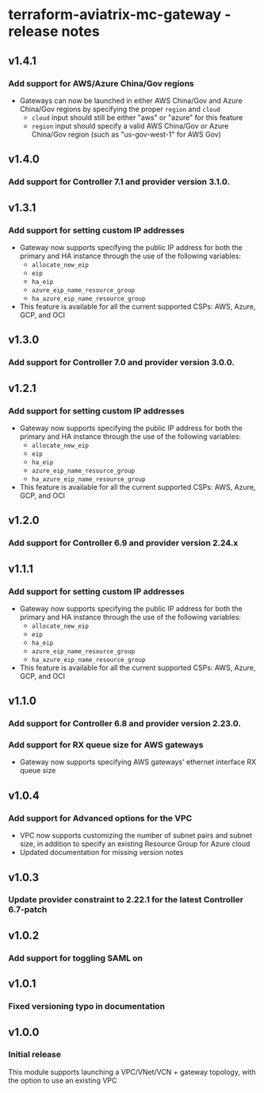 # terraform-aviatrix-mc-gateway - release notes

## v1.4.1
### Add support for AWS/Azure China/Gov regions
- Gateways can now be launched in either AWS China/Gov and Azure China/Gov regions by specifying the proper ``region`` and ``cloud``
  - ``cloud`` input should still be either "aws" or "azure" for this feature
  - ``region`` input should specify a valid AWS China/Gov or Azure China/Gov region (such as "us-gov-west-1" for AWS Gov)

## v1.4.0
### Add support for Controller 7.1 and provider version 3.1.0.

## v1.3.1
### Add support for setting custom IP addresses
- Gateway now supports specifying the public IP address for both the primary and HA instance through the use of the following variables:
  - ``allocate_new_eip``
  - ``eip``
  - ``ha_eip``
  - ``azure_eip_name_resource_group``
  - ``ha_azure_eip_name_resource_group``
- This feature is available for all the current supported CSPs: AWS, Azure, GCP, and OCI

## v1.3.0
### Add support for Controller 7.0 and provider version 3.0.0.

## v1.2.1
### Add support for setting custom IP addresses
- Gateway now supports specifying the public IP address for both the primary and HA instance through the use of the following variables:
  - ``allocate_new_eip``
  - ``eip``
  - ``ha_eip``
  - ``azure_eip_name_resource_group``
  - ``ha_azure_eip_name_resource_group``
- This feature is available for all the current supported CSPs: AWS, Azure, GCP, and OCI

## v1.2.0
### Add support for Controller 6.9 and provider version 2.24.x

## v1.1.1
### Add support for setting custom IP addresses
- Gateway now supports specifying the public IP address for both the primary and HA instance through the use of the following variables:
  - ``allocate_new_eip``
  - ``eip``
  - ``ha_eip``
  - ``azure_eip_name_resource_group``
  - ``ha_azure_eip_name_resource_group``
- This feature is available for all the current supported CSPs: AWS, Azure, GCP, and OCI

## v1.1.0
### Add support for Controller 6.8 and provider version 2.23.0.
### Add support for RX queue size for AWS gateways
- Gateway now supports specifying AWS gateways' ethernet interface RX queue size

## v1.0.4
### Add support for Advanced options for the VPC
- VPC now supports customizing the number of subnet pairs and subnet size, in addition to specify an existing Resource Group for Azure cloud
- Updated documentation for missing version notes

## v1.0.3
### Update provider constraint to 2.22.1 for the latest Controller 6.7-patch

## v1.0.2
### Add support for toggling SAML on

## v1.0.1
### Fixed versioning typo in documentation

## v1.0.0
### Initial release

This module supports launching a VPC/VNet/VCN + gateway topology, with the option to use an existing VPC
